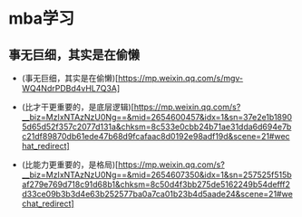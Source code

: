 # mba学习

## 事无巨细，其实是在偷懒
- (事无巨细，其实是在偷懒)[https://mp.weixin.qq.com/s/mgv-WQ4NdrPDBd4vHL7Q3A]

- (比才干更重要的，是底层逻辑)[https://mp.weixin.qq.com/s?__biz=MzIxNTAzNzU0Ng==&mid=2654600457&idx=1&sn=37e2e1b18905d65d52f357c2077d131a&chksm=8c533e0cbb24b71ae31dda6d694e7bc21df89870db61ede47b68d9fcafaac8d0192e98adf19d&scene=21#wechat_redirect]

- (比能力更重要的，是格局)[https://mp.weixin.qq.com/s?__biz=MzIxNTAzNzU0Ng==&mid=2654607350&idx=1&sn=257525f515baf279e769d718c91d68b1&chksm=8c50d4f3bb275de5162249b54defff2d33ce09b3b3d4e63b252577ba0a7ca01b23b4d5aade24&scene=21#wechat_redirect]